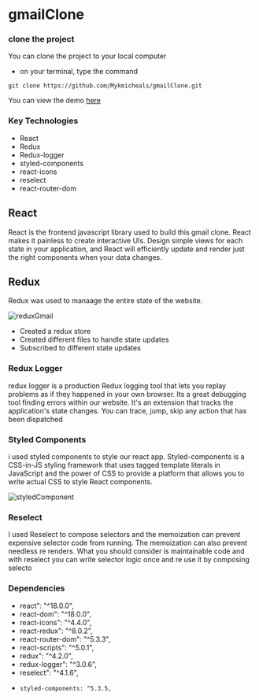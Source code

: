 # gmailClone

### clone the project

You can clone the project to your local computer

- on your terminal, type the command

`` git clone https://github.com/Mykmicheals/gmailClone.git ``

You can view the demo [here](https://g-mail-30cd0.web.app/)

### Key Technologies

- React
- Redux
- Redux-logger
- styled-components
- react-icons
- reselect
- react-router-dom

## React

React is the frontend javascript library used to build this gmail clone. React makes it painless to create interactive UIs. Design simple views for each state in your application, and React will efficiently update and render just the right components when your data changes. 


## Redux

Redux was used to manaage the entire state of the website. 

![reduxGmail](https://user-images.githubusercontent.com/88559940/193563059-064dab32-916e-4ede-9209-3fd1ed2af57d.png)

- Created a redux store
- Created different files to handle state updates
- Subscribed to different state updates

### Redux Logger

redux logger is a production Redux logging tool that lets you replay problems as if they happened in your own browser. Its a great debugging tool finding errors within our website.  It's an extension that tracks the application's state changes. You can trace, jump, skip any action that has been dispatched

### Styled Components

i used styled components to style our react app. Styled-components is a CSS-in-JS styling framework that uses tagged template literals in JavaScript and the power of CSS to provide a platform that allows you to write actual CSS to style React components.

![styledComponent](https://user-images.githubusercontent.com/88559940/193564683-b29163db-7a9a-4d6b-99f6-70db16f22f9b.png)

### Reselect

I used Reselect to compose selectors and the memoization can prevent expensive selector code from running. The memoization can also prevent needless re renders. What you should consider is maintainable code and with reselect you can write selector logic once and re use it by composing selecto

### Dependencies

-  react": "^18.0.0",
-    react-dom": "^18.0.0",
-    react-icons": "^4.4.0",
-    react-redux": "^8.0.2",
-    react-router-dom": "^5.3.3",
-    react-scripts": "^5.0.1",
-    redux": "^4.2.0",
-    redux-logger": "^3.0.6",
-    reselect": "^4.1.6",
-     styled-components: ^5.3.5,
